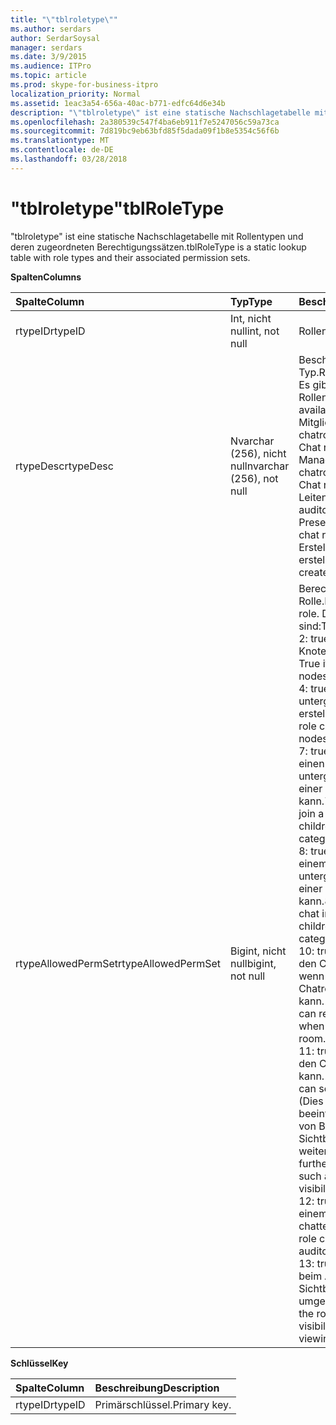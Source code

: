 ```yaml
---
title: "\"tblroletype\""
ms.author: serdars
author: SerdarSoysal
manager: serdars
ms.date: 3/9/2015
ms.audience: ITPro
ms.topic: article
ms.prod: skype-for-business-itpro
localization_priority: Normal
ms.assetid: 1eac3a54-656a-40ac-b771-edfc64d6e34b
description: "\"tblroletype\" ist eine statische Nachschlagetabelle mit Rollentypen und deren zugeordneten Berechtigungssätzen."
ms.openlocfilehash: 2a380539c547f4ba6eb911f7e5247056c59a73ca
ms.sourcegitcommit: 7d819bc9eb63bfd85f5dada09f1b8e5354c56f6b
ms.translationtype: MT
ms.contentlocale: de-DE
ms.lasthandoff: 03/28/2018
---
```

# <a name="tblroletype"></a><span data-ttu-id="dfe58-103">"tblroletype"</span><span class="sxs-lookup"><span data-stu-id="dfe58-103">tblRoleType</span></span>
 
<span data-ttu-id="dfe58-104">"tblroletype" ist eine statische Nachschlagetabelle mit Rollentypen und deren zugeordneten Berechtigungssätzen.</span><span class="sxs-lookup"><span data-stu-id="dfe58-104">tblRoleType is a static lookup table with role types and their associated permission sets.</span></span>
  
<span data-ttu-id="dfe58-105">**Spalten**</span><span class="sxs-lookup"><span data-stu-id="dfe58-105">**Columns**</span></span>

|<span data-ttu-id="dfe58-106">**Spalte**</span><span class="sxs-lookup"><span data-stu-id="dfe58-106">**Column**</span></span>|<span data-ttu-id="dfe58-107">**Typ**</span><span class="sxs-lookup"><span data-stu-id="dfe58-107">**Type**</span></span>|<span data-ttu-id="dfe58-108">**Beschreibung**</span><span class="sxs-lookup"><span data-stu-id="dfe58-108">**Description**</span></span>|
|:-----|:-----|:-----|
|<span data-ttu-id="dfe58-109">rtypeID</span><span class="sxs-lookup"><span data-stu-id="dfe58-109">rtypeID</span></span>  <br/> |<span data-ttu-id="dfe58-110">Int, nicht null</span><span class="sxs-lookup"><span data-stu-id="dfe58-110">int, not null</span></span>  <br/> |<span data-ttu-id="dfe58-111">Rollentyps.</span><span class="sxs-lookup"><span data-stu-id="dfe58-111">Role type ID.</span></span>  <br/> |
|<span data-ttu-id="dfe58-112">rtypeDesc</span><span class="sxs-lookup"><span data-stu-id="dfe58-112">rtypeDesc</span></span>  <br/> |<span data-ttu-id="dfe58-113">Nvarchar (256), nicht null</span><span class="sxs-lookup"><span data-stu-id="dfe58-113">nvarchar (256), not null</span></span>  <br/> | <span data-ttu-id="dfe58-114">Beschreibung der Rolle-Typ.</span><span class="sxs-lookup"><span data-stu-id="dfe58-114">Role type description.</span></span> <span data-ttu-id="dfe58-115">Es gibt vier verfügbare Rollen:</span><span class="sxs-lookup"><span data-stu-id="dfe58-115">There are four available roles:</span></span> <br/>  <span data-ttu-id="dfe58-116">Mitglied: chatroommitglied</span><span class="sxs-lookup"><span data-stu-id="dfe58-116">Member: Chat room member</span></span> <br/>  <span data-ttu-id="dfe58-117">Manager: chatroommanager</span><span class="sxs-lookup"><span data-stu-id="dfe58-117">Manager: Chat room manager</span></span> <br/>  <span data-ttu-id="dfe58-118">Leitend: Referent für einen auditoriumchatroom</span><span class="sxs-lookup"><span data-stu-id="dfe58-118">Voiced: Presenter for an auditorium chat room</span></span> <br/>  <span data-ttu-id="dfe58-119">Ersteller: Kann Chatrooms erstellen.</span><span class="sxs-lookup"><span data-stu-id="dfe58-119">Creator: Can create chat rooms</span></span> <br/> |
|<span data-ttu-id="dfe58-120">rtypeAllowedPermSet</span><span class="sxs-lookup"><span data-stu-id="dfe58-120">rtypeAllowedPermSet</span></span>  <br/> |<span data-ttu-id="dfe58-121">Bigint, nicht null</span><span class="sxs-lookup"><span data-stu-id="dfe58-121">bigint, not null</span></span>  <br/> | <span data-ttu-id="dfe58-122">Berechtigungssatz für die Rolle.</span><span class="sxs-lookup"><span data-stu-id="dfe58-122">Permission set for the role.</span></span> <span data-ttu-id="dfe58-123">Die verwendete Bits sind:</span><span class="sxs-lookup"><span data-stu-id="dfe58-123">The used bits are:</span></span> <br/>  <span data-ttu-id="dfe58-124">2: true, wenn die Rolle Knoten verwalten kann.</span><span class="sxs-lookup"><span data-stu-id="dfe58-124">2: True if the role can manage nodes.</span></span> <br/>  <span data-ttu-id="dfe58-125">4: true, wenn die Rolle untergeordnete Knoten erstellen kann.</span><span class="sxs-lookup"><span data-stu-id="dfe58-125">4: True if the role can create children nodes.</span></span> <br/>  <span data-ttu-id="dfe58-126">7: true, wenn die Rolle einen Chatroom (oder untergeordnete Chatrooms einer Kategorie) teilnehmen kann.</span><span class="sxs-lookup"><span data-stu-id="dfe58-126">7: True if the role can join a chat room (or children chat rooms of a category).</span></span> <br/>  <span data-ttu-id="dfe58-127">8: true, wenn die Rolle in einem Chatroom (oder untergeordnete Chatrooms einer Kategorie) chatten kann.</span><span class="sxs-lookup"><span data-stu-id="dfe58-127">8: True if the role can chat in a chat room (or in children chat rooms of a category).</span></span> <br/>  <span data-ttu-id="dfe58-128">10: true, wenn die Rolle den Chatverlauf, auch wenn nicht in einem Chatroom beigetreten lesen kann.</span><span class="sxs-lookup"><span data-stu-id="dfe58-128">10: True if the role can read chat history even when not joined to a chat room.</span></span> <br/>  <span data-ttu-id="dfe58-129">11: true, wenn die Rolle den Chatroom sehen kann.</span><span class="sxs-lookup"><span data-stu-id="dfe58-129">11: True if the role can see the chat room.</span></span> <span data-ttu-id="dfe58-130">(Dies wird durch Faktoren beeinflusst, beispielsweise von Bereich und Sichtbarkeit weiterentwickelte.)</span><span class="sxs-lookup"><span data-stu-id="dfe58-130">(This is further refined by factors such as scope and visibility.)</span></span> <br/>  <span data-ttu-id="dfe58-131">12: true, wenn die Rolle in einem auditoriumchatroom chatten kann.</span><span class="sxs-lookup"><span data-stu-id="dfe58-131">12: True if the role can chat in an auditorium chat room.</span></span> <br/>  <span data-ttu-id="dfe58-132">13: true, wenn die Rolle beim Anzeigen von Knoten Sichtbarkeitsregeln umgehen kann.</span><span class="sxs-lookup"><span data-stu-id="dfe58-132">13: True if the role can bypass visibility rules when viewing nodes.</span></span> <br/> |
   
<span data-ttu-id="dfe58-133">**Schlüssel**</span><span class="sxs-lookup"><span data-stu-id="dfe58-133">**Key**</span></span>

|<span data-ttu-id="dfe58-134">**Spalte**</span><span class="sxs-lookup"><span data-stu-id="dfe58-134">**Column**</span></span>|<span data-ttu-id="dfe58-135">**Beschreibung**</span><span class="sxs-lookup"><span data-stu-id="dfe58-135">**Description**</span></span>|
|:-----|:-----|
|<span data-ttu-id="dfe58-136">rtypeID</span><span class="sxs-lookup"><span data-stu-id="dfe58-136">rtypeID</span></span>  <br/> |<span data-ttu-id="dfe58-137">Primärschlüssel.</span><span class="sxs-lookup"><span data-stu-id="dfe58-137">Primary key.</span></span>  <br/> |
   

